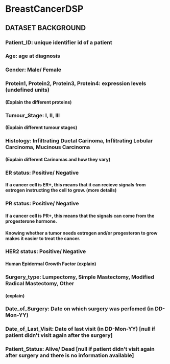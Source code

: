 # BreastCancerDSP

## DATASET BACKGROUND
### Patient_ID: unique identifier id of a patient

### Age: age at diagnosis

### Gender: Male/ Female

### Protein1, Protein2, Protein3, Protein4: expression levels (undefined units)
#### (Explain the different proteins)

### Tumour_Stage: I, II, III
#### (Explain different tumour stages)

### Histology: Infiltrating Ductal Carinoma, Inflitrating Lobular Carcinoma, Mucinous Carcinoma
#### (Explain different Carinomas and how they vary)

### ER status: Positive/ Negative
#### If a cancer cell is ER+, this means that it can recieve signals from estrogen instructing the cell to grow. (more details)

### PR status: Positive/ Negative
#### If a cancer cell is PR+, this means that the signals can come from the progesterone hormone.

#### Knowing whether a tumor needs estrogen and/or progesteron to grow makes it easier to treat the cancer.

### HER2 status: Positive/ Negative
#### Human Epidermal Growth Factor (explain)

### Surgery_type: Lumpectomy, Simple Mastectomy, Modified Radical Mastectomy, Other
#### (explain)

### Date_of_Surgery: Date on which surgery was perfomed (in DD-Mon-YY)

### Date_of_Last_Visit: Date of last visit (in DD-Mon-YY) [null if patient didn't visit again after the surgery]

### Patient_Status: Alive/ Dead [null if patient didn't visit again after surgery and there is no information available]